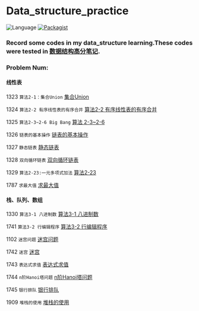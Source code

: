 # Data_structure_practice

![Language](https://img.shields.io/badge/language-Python%20%2F%20C++%2011-orange.svg)  [![Packagist](https://img.shields.io/packagist/l/doctrine/orm.svg?maxAge=2592000)]()

### Record some codes in my data_structure learning.These codes  were tested in [数据结构高分笔记](http://codeup.cn/problemset.php?search=%E6%95%B0%E6%8D%AE%E7%BB%93%E6%9E%84%E9%AB%98%E5%88%86%E7%AC%94%E8%AE%B0).

### Problem Num:

#### 线性表

1323 `算法2-1：集合Union`  [集合Union](http://codeup.cn/problem.php?id=1323)

1324 `算法2-2 有序线性表的有序合并` [算法2-2 有序线性表的有序合并](http://codeup.cn/problem.php?id=1324)

1325 `算法2-3~2-6 Big Bang` [算法 2-3~2-6](http://codeup.cn/problem.php?id=1325)

1326 `链表的基本操作` [链表的基本操作](http://codeup.cn/problem.php?id=1326)

1327 `静态链表` [静态链表](http://codeup.cn/problem.php?id=1327)

1328 `双向循环链表` [双向循环链表](http://codeup.cn/problem.php?id=1328)

1329 `算法2-23:一元多项式加法` [算法2-23](http://codeup.cn/problem.php?id=1329)

1787 `求最大值` [求最大值](http://codeup.cn/problem.php?id=1787)

#### 栈、队列、数组

1330 `算法3-1 八进制数` [算法3-1 八进制数](http://codeup.cn/problem.php?id=1330)

1741 `算法3-2 行编辑程序` [算法3-2 行编辑程序](http://codeup.cn/problem.php?id=1741)

1102 `迷宫问题` [迷宫问题](http://codeup.cn/problem.php?id=1102)

1742 `迷宫` [迷宫](http://codeup.cn/problem.php?id=1742)

1743 `表达式求值` [表达式求值](http://codeup.cn/problem.php?id=1742)

1744 `n阶Hanoi塔问题` [n阶Hanoi塔问题](http://codeup.cn/problem.php?id=1744)

1745 `银行排队` [银行排队](http://codeup.cn/problem.php?id=1745)

1909 `堆栈的使用` [堆栈的使用](http://codeup.cn/problem.php?id=1909)